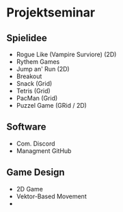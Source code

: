 # Projektseminar

## Spielidee 
-  Rogue Like (Vampire Surviore) (2D)
-  Rythem Games
-  Jump an' Run (2D)
-  Breakout 
-  Snack (Grid)
-  Tetris (Grid)
-  PacMan (Grid)
-  Puzzel Game (GRid / 2D)

## Software
-  Com. Discord
-  Managment GitHub
 
## Game Design
-  2D Game
-  Vektor-Based Movement
-  